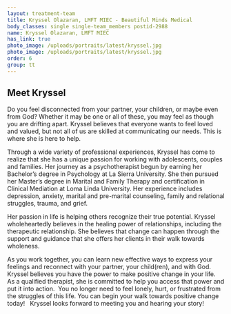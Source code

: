 ```yaml
---
layout: treatment-team
title: Kryssel Olazaran, LMFT MIEC - Beautiful Minds Medical
body_classes: single single-team_members postid-2988
name: Kryssel Olazaran, LMFT MIEC
has_link: true
photo_image: /uploads/portraits/latest/kryssel.jpg
photo_image: /uploads/portraits/latest/kryssel.jpg
order: 6
group: tt
---
```


## Meet Kryssel

Do you feel disconnected from your partner, your children, or maybe even from God? Whether it may be one or all of these, you may feel as though you are drifting apart. Kryssel believes that everyone wants to feel loved and valued, but not all of us are skilled at communicating our needs. This is where she is here to help. 

Through a wide variety of professional experiences, Kryssel has come to realize that she has a unique passion for working with adolescents, couples and families. Her journey as a psychotherapist begun by earning her Bachelor’s degree in Psychology at La Sierra University. She then pursued her Master’s degree in Marital and Family Therapy and certification in Clinical Mediation at Loma Linda University. Her experience includes depression, anxiety, marital and pre-marital counseling, family and relational struggles, trauma, and grief.  

Her passion in life is helping others recognize their true potential. Kryssel wholeheartedly believes in the healing power of relationships, including the therapeutic relationship. She believes that change can happen through the support and guidance that she offers her clients in their walk towards wholeness.

As you work together, you can learn new effective ways to express your feelings and reconnect with your partner, your child(ren), and with God. Kryssel believes you have the power to make positive change in your life. As a qualified therapist, she is committed to help you access that power and put it into action.  You no longer need to feel lonely, hurt, or frustrated from the struggles of this life. You can begin your walk towards positive change today!
 
Kryssel looks forward to meeting you and hearing your story!